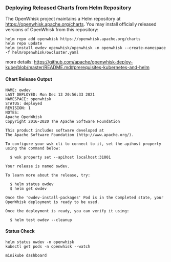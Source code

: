 ### Deploying Released Charts from Helm Repository

The OpenWhisk project maintains a Helm repository at https://openwhisk.apache.org/charts. You may install officially released versions of OpenWhisk from this repository:
```shell
helm repo add openwhisk https://openwhisk.apache.org/charts
helm repo update
helm install owdev openwhisk/openwhisk -n openwhisk --create-namespace -f helm/openwhisk/owcluster.yaml
```

more details:  https://github.com/apache/openwhisk-deploy-kube/blob/master/README.md#prerequisites-kubernetes-and-helm

#### Chart Release Output
```shell
NAME: owdev
LAST DEPLOYED: Mon Dec 13 20:56:33 2021
NAMESPACE: openwhisk
STATUS: deployed
REVISION: 1
NOTES:
Apache OpenWhisk
Copyright 2016-2020 The Apache Software Foundation

This product includes software developed at
The Apache Software Foundation (http://www.apache.org/).

To configure your wsk cli to connect to it, set the apihost property
using the command below:

  $ wsk property set --apihost localhost:31001

Your release is named owdev.

To learn more about the release, try:

  $ helm status owdev
  $ helm get owdev

Once the 'owdev-install-packages' Pod is in the Completed state, your OpenWhisk deployment is ready to be used.

Once the deployment is ready, you can verify it using: 

  $ helm test owdev --cleanup
```

#### Status Check

```shell
helm status owdev -n openwhisk
kubectl get pods -n openwhisk --watch

minikube dashboard
```
